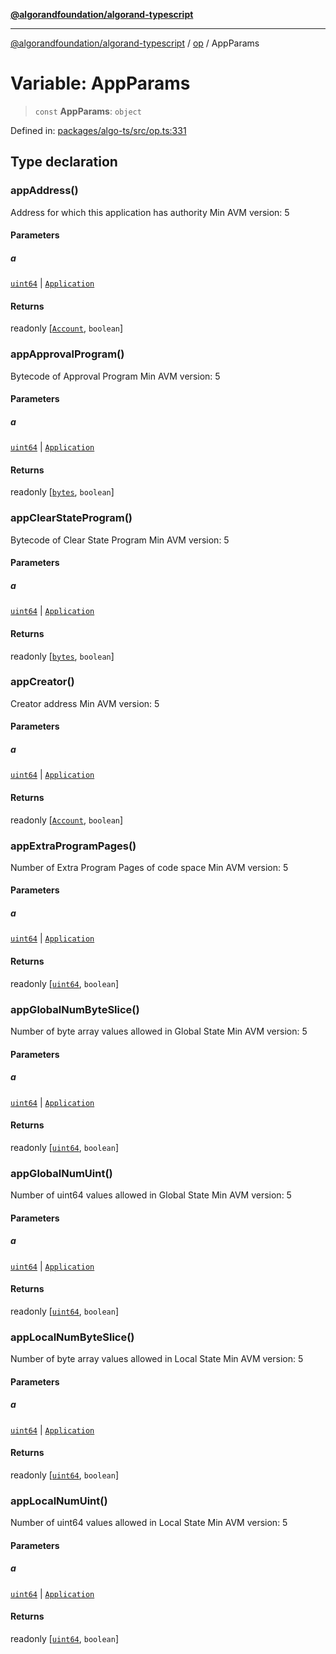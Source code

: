 [**@algorandfoundation/algorand-typescript**](../../README.md)

***

[@algorandfoundation/algorand-typescript](../../README.md) / [op](../README.md) / AppParams

# Variable: AppParams

> `const` **AppParams**: `object`

Defined in: [packages/algo-ts/src/op.ts:331](https://github.com/algorandfoundation/puya-ts/blob/main/packages/algo-ts/src/op.ts#L331)

## Type declaration

### appAddress()

Address for which this application has authority
Min AVM version: 5

#### Parameters

##### a

[`uint64`](../../index/type-aliases/uint64.md) | [`Application`](../../index/type-aliases/Application.md)

#### Returns

readonly \[[`Account`](../../index/type-aliases/Account.md), `boolean`\]

### appApprovalProgram()

Bytecode of Approval Program
Min AVM version: 5

#### Parameters

##### a

[`uint64`](../../index/type-aliases/uint64.md) | [`Application`](../../index/type-aliases/Application.md)

#### Returns

readonly \[[`bytes`](../../index/type-aliases/bytes.md), `boolean`\]

### appClearStateProgram()

Bytecode of Clear State Program
Min AVM version: 5

#### Parameters

##### a

[`uint64`](../../index/type-aliases/uint64.md) | [`Application`](../../index/type-aliases/Application.md)

#### Returns

readonly \[[`bytes`](../../index/type-aliases/bytes.md), `boolean`\]

### appCreator()

Creator address
Min AVM version: 5

#### Parameters

##### a

[`uint64`](../../index/type-aliases/uint64.md) | [`Application`](../../index/type-aliases/Application.md)

#### Returns

readonly \[[`Account`](../../index/type-aliases/Account.md), `boolean`\]

### appExtraProgramPages()

Number of Extra Program Pages of code space
Min AVM version: 5

#### Parameters

##### a

[`uint64`](../../index/type-aliases/uint64.md) | [`Application`](../../index/type-aliases/Application.md)

#### Returns

readonly \[[`uint64`](../../index/type-aliases/uint64.md), `boolean`\]

### appGlobalNumByteSlice()

Number of byte array values allowed in Global State
Min AVM version: 5

#### Parameters

##### a

[`uint64`](../../index/type-aliases/uint64.md) | [`Application`](../../index/type-aliases/Application.md)

#### Returns

readonly \[[`uint64`](../../index/type-aliases/uint64.md), `boolean`\]

### appGlobalNumUint()

Number of uint64 values allowed in Global State
Min AVM version: 5

#### Parameters

##### a

[`uint64`](../../index/type-aliases/uint64.md) | [`Application`](../../index/type-aliases/Application.md)

#### Returns

readonly \[[`uint64`](../../index/type-aliases/uint64.md), `boolean`\]

### appLocalNumByteSlice()

Number of byte array values allowed in Local State
Min AVM version: 5

#### Parameters

##### a

[`uint64`](../../index/type-aliases/uint64.md) | [`Application`](../../index/type-aliases/Application.md)

#### Returns

readonly \[[`uint64`](../../index/type-aliases/uint64.md), `boolean`\]

### appLocalNumUint()

Number of uint64 values allowed in Local State
Min AVM version: 5

#### Parameters

##### a

[`uint64`](../../index/type-aliases/uint64.md) | [`Application`](../../index/type-aliases/Application.md)

#### Returns

readonly \[[`uint64`](../../index/type-aliases/uint64.md), `boolean`\]
